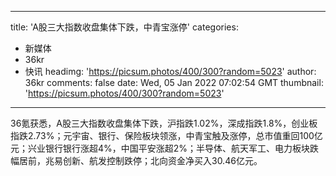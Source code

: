 
---
title: 'A股三大指数收盘集体下跌，中青宝涨停'
categories: 
 - 新媒体
 - 36kr
 - 快讯
headimg: 'https://picsum.photos/400/300?random=5023'
author: 36kr
comments: false
date: Wed, 05 Jan 2022 07:02:54 GMT
thumbnail: 'https://picsum.photos/400/300?random=5023'
---

<div>   
36氪获悉，A股三大指数收盘集体下跌，沪指跌1.02%，深成指跌1.8%，创业板指跌2.73%；元宇宙、银行、保险板块领涨，中青宝触及涨停，总市值重回100亿元；兴业银行银行涨超4%，中国平安涨超2%；半导体、航天军工、电力板块跌幅居前，兆易创新、航发控制跌停；北向资金净买入30.46亿元。  
</div>
            